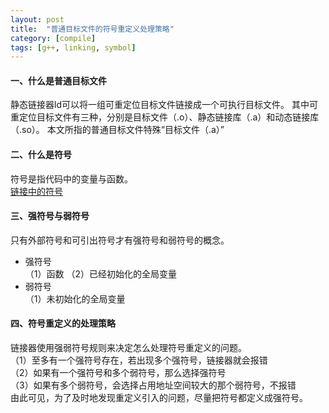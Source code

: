 ```yaml
---
layout: post
title:  "普通目标文件的符号重定义处理策略"
category: [compile]
tags: [g++, linking, symbol]
---
```


#### 一、什么是普通目标文件


静态链接器ld可以将一组可重定位目标文件链接成一个可执行目标文件。
其中可重定位目标文件有三种，分别是目标文件（.o）、静态链接库（.a）和动态链接库（.so）。
本文所指的普通目标文件特殊“目标文件（.a）”

#### 二、什么是符号

符号是指代码中的变量与函数。  
[链接中的符号](http://windmissing.github.io/compile/2015-04/symbols-in-linking.html)

#### 三、强符号与弱符号

只有外部符号和可引出符号才有强符号和弱符号的概念。  
 - 强符号  
（1）函数
（2）已经初始化的全局变量
 - 弱符号  
（1）未初始化的全局变量


#### 四、符号重定义的处理策略

链接器使用强弱符号规则来决定怎么处理符号重定义的问题。  
（1）至多有一个强符号存在，若出现多个强符号，链接器就会报错  
（2）如果有一个强符号和多个弱符号，那么选择强符号  
（3）如果有多个弱符号，会选择占用地址空间较大的那个弱符号，不报错  
由此可见，为了及时地发现重定义引入的问题，尽量把符号都定义成强符号。  
